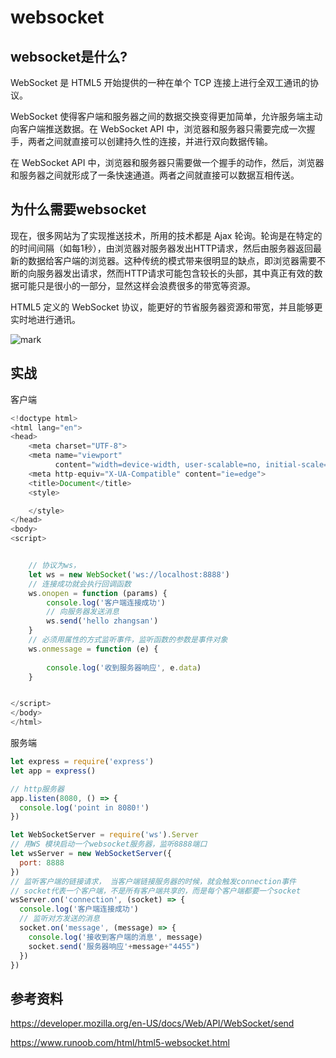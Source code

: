 # websocket

## websocket是什么?

WebSocket 是 HTML5 开始提供的一种在单个 TCP 连接上进行全双工通讯的协议。

WebSocket 使得客户端和服务器之间的数据交换变得更加简单，允许服务端主动向客户端推送数据。在 WebSocket API 中，浏览器和服务器只需要完成一次握手，两者之间就直接可以创建持久性的连接，并进行双向数据传输。

在 WebSocket API 中，浏览器和服务器只需要做一个握手的动作，然后，浏览器和服务器之间就形成了一条快速通道。两者之间就直接可以数据互相传送。

## 为什么需要websocket

现在，很多网站为了实现推送技术，所用的技术都是 Ajax 轮询。轮询是在特定的的时间间隔（如每1秒），由浏览器对服务器发出HTTP请求，然后由服务器返回最新的数据给客户端的浏览器。这种传统的模式带来很明显的缺点，即浏览器需要不断的向服务器发出请求，然而HTTP请求可能包含较长的头部，其中真正有效的数据可能只是很小的一部分，显然这样会浪费很多的带宽等资源。

HTML5 定义的 WebSocket 协议，能更好的节省服务器资源和带宽，并且能够更实时地进行通讯。

![mark](http://cdn.cs1024.com/images/20200215/tABzjXNojOtJ.png?imageslim)

## 实战



客户端

```javascript
<!doctype html>
<html lang="en">
<head>
    <meta charset="UTF-8">
    <meta name="viewport"
          content="width=device-width, user-scalable=no, initial-scale=1.0, maximum-scale=1.0, minimum-scale=1.0">
    <meta http-equiv="X-UA-Compatible" content="ie=edge">
    <title>Document</title>
    <style>

    </style>
</head>
<body>
<script>


    // 协议为ws，
    let ws = new WebSocket('ws://localhost:8888')
    // 连接成功就会执行回调函数
    ws.onopen = function (params) {
        console.log('客户端连接成功')
        // 向服务器发送消息
        ws.send('hello zhangsan')
    }
    // 必须用属性的方式监听事件，监听函数的参数是事件对象
    ws.onmessage = function (e) {
    
        console.log('收到服务器响应', e.data)
    }


</script>
</body>
</html>
```

服务端

```javascript
let express = require('express')
let app = express()

// http服务器
app.listen(8080, () => {
  console.log('point in 8080!')
})

let WebSocketServer = require('ws').Server
// 用WS 模块启动一个websocket服务器，监听8888端口
let wsServer = new WebSocketServer({
  port: 8888
})
// 监听客户端的链接请求， 当客户端链接服务器的时候，就会触发connection事件
// socket代表一个客户端，不是所有客户端共享的，而是每个客户端都要一个socket
wsServer.on('connection', (socket) => {
  console.log('客户端连接成功')
  // 监听对方发送的消息
  socket.on('message', (message) => {
    console.log('接收到客户端的消息', message)
    socket.send('服务器响应'+message+"4455")
  })
})
```

## 参考资料

https://developer.mozilla.org/en-US/docs/Web/API/WebSocket/send

https://www.runoob.com/html/html5-websocket.html

